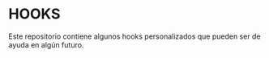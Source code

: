 # HOOKS

Este repositorio contiene algunos hooks personalizados que pueden ser de ayuda en algún futuro.